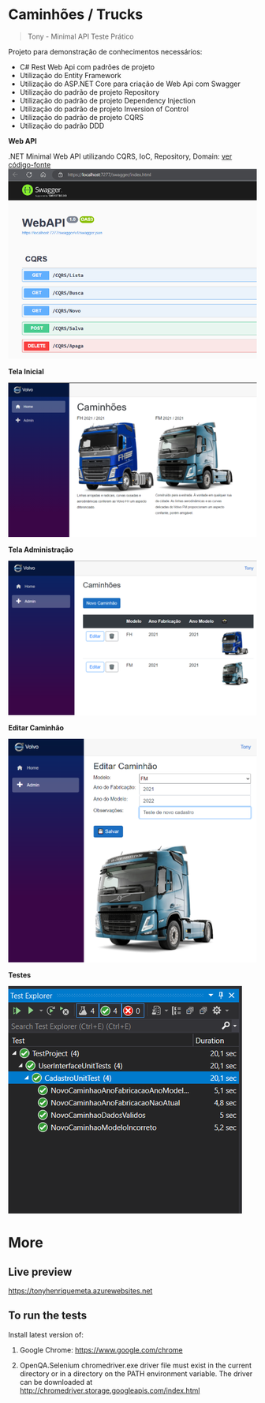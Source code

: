 # Caminhões / Trucks

> Tony - Minimal API
> Teste Prático 

Projeto para demonstração de conhecimentos necessários: 
- C# Rest Web Api com padrões de projeto
- Utilização do Entity Framework
- Utilização do ASP.NET Core para criação de Web Api com Swagger
- Utilização do padrão de projeto Repository
- Utilização do padrão de projeto Dependency Injection
- Utilização do padrão de projeto Inversion of Control
- Utilização do padrão de projeto CQRS
- Utilização do padrão DDD

**Web API**

.NET Minimal Web API utilizando CQRS, IoC, Repository, Domain: [ver código-fonte](WebAPI/Program.cs)
![Swagger - OpenAPI](/Screenshots/WebAPI.png)

**Tela Inicial**

![Tela Inicial](/Screenshots/TelaInicial.png)

**Tela Administração**

![Tela Administração](/Screenshots/TelaAdmin.png)

**Editar Caminhão**

![Editar Caminhão](/Screenshots/EditarCaminhao.png)

**Testes**

![Testes](/Screenshots/Testes.png)

# More
## Live preview
https://tonyhenriquemeta.azurewebsites.net

## To run the tests

Install latest version of:
1) Google Chrome:
https://www.google.com/chrome

2) OpenQA.Selenium chromedriver.exe driver file must exist in the current directory or in a directory on the PATH environment variable. 
The driver can be downloaded at 
http://chromedriver.storage.googleapis.com/index.html
    

